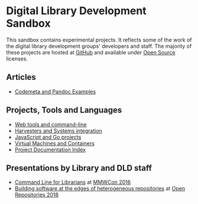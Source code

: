 
# Digital Library Development Sandbox

This sandbox contains experimental projects. It reflects some of the
work of the digital library development groups' developers and staff.
The majority of these projects are hosted at [GitHub](https://github.com/caltechlibrary") and available under [Open Source](https://en.wikipedia.org/wiki/Open_source) licenses.

<!-- ## Articles and Musings -->

## Articles

- [Codemeta and Pandoc Examples](codemeta-pandoc-examples)

## Projects, Tools and Languages

+ [Web tools and command-line](web-and-cli-tools.html)
+ [Harvesters and Systems integration](harvesters-and-system-integration.html)
+ [JavaScript and Go projects](languages-and-tooling.html)
+ [Virtual Machines and Containers](virtual-machines-and-containers.html)
+ [Project Documentation Index](project_index.html "List all GitHub repositories with 'pages' enabled")

## Presentations by Library and DLD staff

+ [Command Line for Librarians](https://caltechlibrary.github.io/command-line-for-librarians/) at [MMWCon 2016](https://mmwcon.org/sessions/21)
+ [Building software at the edges of heterogeneous repositories](https://caltechlibrary.github.io/or2018-building-at-the-edges/) at [Open Repositories 2018](http://www.or2018.net/)
